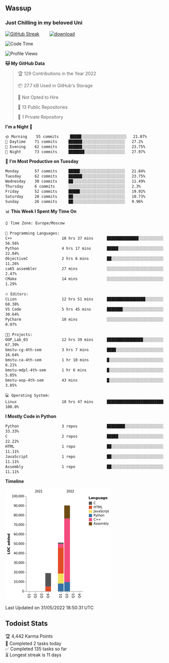 ## Wassup 
### Just Chilling in my beloved Uni 

<!--
-->

[![GitHub Streak](http://github-readme-streak-stats.herokuapp.com?user=archeoss&theme=shades-of-purple&hide_border=true&date_format=j%20M%5B%20Y%5D)](https://git.io/streak-stats)&nbsp;&nbsp;&nbsp;&nbsp;&nbsp;&nbsp;&nbsp;&nbsp;[![download](https://user-images.githubusercontent.com/68448737/147796309-d8b65b1d-4dde-40d9-b03a-2b42aaa6cd43.jpeg)
](https://bmstu.ru/)

<!--START_SECTION:waka-->
![Code Time](http://img.shields.io/badge/Code%20Time-0%20secs-blue)

![Profile Views](http://img.shields.io/badge/Profile%20Views-1-blue)

**🐱 My GitHub Data** 

> 🏆 129 Contributions in the Year 2022
 > 
> 📦 27.7 kB Used in GitHub's Storage 
 > 
> 🚫 Not Opted to Hire
 > 
> 📜 13 Public Repositories 
 > 
> 🔑 1 Private Repository 
 > 
**I'm a Night 🦉** 

```text
🌞 Morning    55 commits     █████░░░░░░░░░░░░░░░░░░░░   21.07% 
🌆 Daytime    71 commits     ██████░░░░░░░░░░░░░░░░░░░   27.2% 
🌃 Evening    62 commits     ██████░░░░░░░░░░░░░░░░░░░   23.75% 
🌙 Night      73 commits     ███████░░░░░░░░░░░░░░░░░░   27.97%

```
📅 **I'm Most Productive on Tuesday** 

```text
Monday       57 commits     █████░░░░░░░░░░░░░░░░░░░░   21.84% 
Tuesday      62 commits     ██████░░░░░░░░░░░░░░░░░░░   23.75% 
Wednesday    30 commits     ██░░░░░░░░░░░░░░░░░░░░░░░   11.49% 
Thursday     6 commits      ░░░░░░░░░░░░░░░░░░░░░░░░░   2.3% 
Friday       52 commits     █████░░░░░░░░░░░░░░░░░░░░   19.92% 
Saturday     28 commits     ██░░░░░░░░░░░░░░░░░░░░░░░   10.73% 
Sunday       26 commits     ██░░░░░░░░░░░░░░░░░░░░░░░   9.96%

```


📊 **This Week I Spent My Time On** 

```text
⌚︎ Time Zone: Europe/Moscow

💬 Programming Languages: 
C++                      10 hrs 37 mins      ██████████████░░░░░░░░░░░   56.56% 
Python                   4 hrs 17 mins       █████░░░░░░░░░░░░░░░░░░░░   22.84% 
ObjectiveC               2 hrs 6 mins        ██░░░░░░░░░░░░░░░░░░░░░░░   11.26% 
ca65 assembler           27 mins             ░░░░░░░░░░░░░░░░░░░░░░░░░   2.47% 
CMake                    14 mins             ░░░░░░░░░░░░░░░░░░░░░░░░░   1.29%

🔥 Editors: 
CLion                    12 hrs 51 mins      █████████████████░░░░░░░░   68.38% 
VS Code                  5 hrs 45 mins       ███████░░░░░░░░░░░░░░░░░░   30.64% 
PyCharm                  10 mins             ░░░░░░░░░░░░░░░░░░░░░░░░░   0.97%

🐱‍💻 Projects: 
OOP_Lab_03               12 hrs 39 mins      ████████████████░░░░░░░░░   67.39% 
bmstu-cg-4th-sem         3 hrs 7 mins        ████░░░░░░░░░░░░░░░░░░░░░   16.64% 
bmstu-ca-4th-sem         1 hr 10 mins        █░░░░░░░░░░░░░░░░░░░░░░░░   6.21% 
bmstu-mdpl-4th-sem       1 hr 6 mins         █░░░░░░░░░░░░░░░░░░░░░░░░   5.85% 
bmstu-oop-4th-sem        43 mins             █░░░░░░░░░░░░░░░░░░░░░░░░   3.85%

💻 Operating System: 
Linux                    18 hrs 47 mins      █████████████████████████   100.0%

```

**I Mostly Code in Python** 

```text
Python                   3 repos             ████████░░░░░░░░░░░░░░░░░   33.33% 
C                        2 repos             █████░░░░░░░░░░░░░░░░░░░░   22.22% 
HTML                     1 repo              ██░░░░░░░░░░░░░░░░░░░░░░░   11.11% 
JavaScript               1 repo              ██░░░░░░░░░░░░░░░░░░░░░░░   11.11% 
Assembly                 1 repo              ██░░░░░░░░░░░░░░░░░░░░░░░   11.11%

```


**Timeline**

![Chart not found](https://raw.githubusercontent.com/archeoss/archeoss/master/charts/bar_graph.png) 


 Last Updated on 31/05/2022 18:50:31 UTC
<!--END_SECTION:waka-->

## Todoist Stats

<!-- TODO-IST:START -->
🏆  4,442 Karma Points           
🌸  Completed 2 tasks today           
✅  Completed 135 tasks so far           
⏳  Longest streak is 11 days
<!-- TODO-IST:END -->
